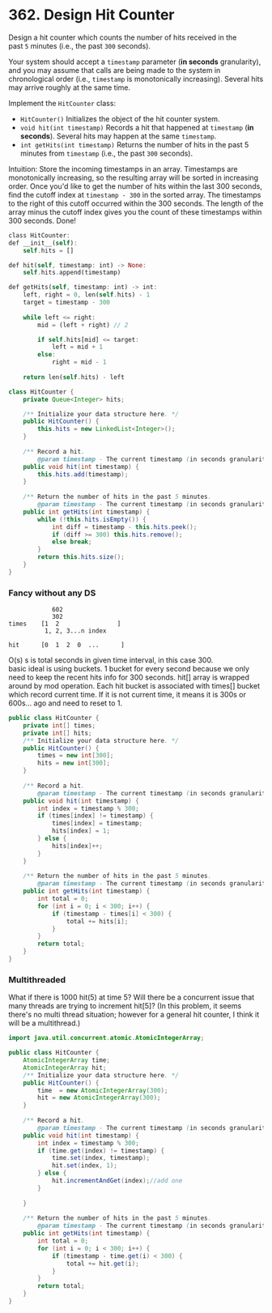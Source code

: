 
# 362. Design Hit Counter

Design a hit counter which counts the number of hits received in the past `5` minutes (i.e., the past `300` seconds).

Your system should accept a `timestamp` parameter (**in seconds** granularity), and you may assume that calls are being made to the system in chronological order (i.e., `timestamp` is monotonically increasing). Several hits may arrive roughly at the same time.

Implement the `HitCounter` class:

- `HitCounter()` Initializes the object of the hit counter system.
- `void hit(int timestamp)` Records a hit that happened at `timestamp` (**in seconds**). Several hits may happen at the same `timestamp`.
- `int getHits(int timestamp)` Returns the number of hits in the past 5 minutes from `timestamp` (i.e., the past `300` seconds).

Intuition: Store the incoming timestamps in an array. Timestamps are monotonically increasing, so the resulting array will be sorted in increasing order. Once you'd like to get the number of hits within the last 300 seconds, find the cutoff index at `timestamp - 300` in the sorted array. The timestamps to the right of this cutoff occurred within the 300 seconds. The length of the array minus the cutoff index gives you the count of these timestamps within 300 seconds. Done!

```rust
class HitCounter:
def __init__(self):
    self.hits = []

def hit(self, timestamp: int) -> None:
    self.hits.append(timestamp)

def getHits(self, timestamp: int) -> int:
    left, right = 0, len(self.hits) - 1
    target = timestamp - 300
    
    while left <= right:
        mid = (left + right) // 2

        if self.hits[mid] <= target:
            left = mid + 1
        else:
            right = mid - 1
    
    return len(self.hits) - left
```

```java
class HitCounter {
    private Queue<Integer> hits; 

    /** Initialize your data structure here. */
    public HitCounter() {
        this.hits = new LinkedList<Integer>();
    }
    
    /** Record a hit.
        @param timestamp - The current timestamp (in seconds granularity). */
    public void hit(int timestamp) {
        this.hits.add(timestamp);
    }
    
    /** Return the number of hits in the past 5 minutes.
        @param timestamp - The current timestamp (in seconds granularity). */
    public int getHits(int timestamp) {
        while (!this.hits.isEmpty()) {
            int diff = timestamp - this.hits.peek();
            if (diff >= 300) this.hits.remove();
            else break;
        }
        return this.hits.size();
    }
}
```


### Fancy without any DS

```
            602
            302
times    [1  2                ] 
          1, 2, 3...n index
    
hit      [0  1  2  0  ...      ]
```

O(s) s is total seconds in given time interval, in this case 300.  
basic ideal is using buckets. 1 bucket for every second because we only need to keep the recent hits info for 300 seconds. hit[] array is wrapped around by mod operation. Each hit bucket is associated with times[] bucket which record current time. If it is not current time, it means it is 300s or 600s... ago and need to reset to 1.

```java
public class HitCounter {
    private int[] times;
    private int[] hits;
    /** Initialize your data structure here. */
    public HitCounter() {
        times = new int[300];
        hits = new int[300];
    }
    
    /** Record a hit.
        @param timestamp - The current timestamp (in seconds granularity). */
    public void hit(int timestamp) {
        int index = timestamp % 300;
        if (times[index] != timestamp) {
            times[index] = timestamp;
            hits[index] = 1;
        } else {
            hits[index]++;
        }
    }
    
    /** Return the number of hits in the past 5 minutes.
        @param timestamp - The current timestamp (in seconds granularity). */
    public int getHits(int timestamp) {
        int total = 0;
        for (int i = 0; i < 300; i++) {
            if (timestamp - times[i] < 300) {
                total += hits[i];
            }
        }
        return total;
    }
}
```

### Multithreaded
What if there is 1000 hit(5) at time 5? Will there be a concurrent issue that many threads are trying to increment hit[5]? (In this problem, it seems there's no multi thread situation; however for a general hit counter, I think it will be a multithread.)

```java
import java.util.concurrent.atomic.AtomicIntegerArray;

public class HitCounter {
	AtomicIntegerArray time;
	AtomicIntegerArray hit;
    /** Initialize your data structure here. */
    public HitCounter() {
        time  = new AtomicIntegerArray(300);
        hit = new AtomicIntegerArray(300);
    }
    
    /** Record a hit.
        @param timestamp - The current timestamp (in seconds granularity). */
    public void hit(int timestamp) {
    	int index = timestamp % 300;
    	if (time.get(index) != timestamp) {
    		time.set(index, timestamp);
    		hit.set(index, 1);
    	} else {
    		hit.incrementAndGet(index);//add one
    	}
        
    }
    
    /** Return the number of hits in the past 5 minutes.
        @param timestamp - The current timestamp (in seconds granularity). */
    public int getHits(int timestamp) {
    	int total = 0;
    	for (int i = 0; i < 300; i++) {
    		if (timestamp - time.get(i) < 300) {
    			total += hit.get(i);
    		}
    	}
    	return total;
    }
}
```

